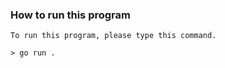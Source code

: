 ### How to run this program
    To run this program, please type this command.

    > go run .
    
